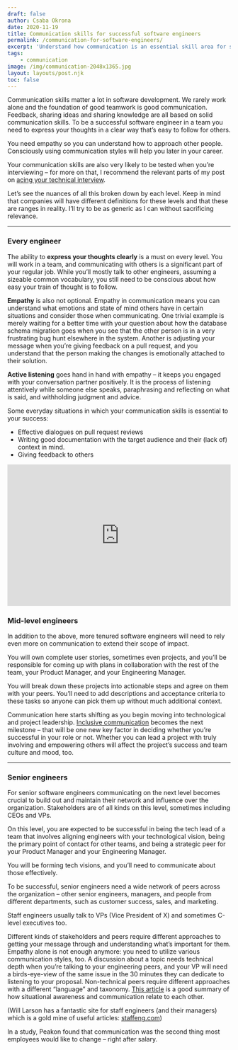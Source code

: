 ```yaml
---
draft: false
author: Csaba Okrona
date: 2020-11-19
title: Communication skills for successful software engineers
permalink: /communication-for-software-engineers/
excerpt: 'Understand how communication is an essential skill area for successful software developers on all levels.'
tags:
    - communication
image: /img/communication-2048x1365.jpg
layout: layouts/post.njk
toc: false
---
```


Communication skills matter a lot in software development. We rarely work alone and the foundation of good teamwork is good communication. Feedback, sharing ideas and sharing knowledge are all based on solid communication skills. To be a successful software engineer in a team you need to express your thoughts in a clear way that’s easy to follow for others.

You need empathy so you can understand how to approach other people. Consciously using communication styles will help you later in your career.

Your communication skills are also very likely to be tested when you’re interviewing – for more on that, I recommend the relevant parts of my post on [acing your technical interview](https://ochronus.online/acing-the-tech-interview/#Be_articulate_and_communicate_clearly).

Let’s see the nuances of all this broken down by each level. Keep in mind that companies will have different definitions for these levels and that these are ranges in reality. I’ll try to be as generic as I can without sacrificing relevance.

<hr class="light-separator spacer-separator" />

### Every engineer
The ability to **express your thoughts clearly** is a must on every level. You will work in a team, and communicating with others is a significant part of your regular job. While you’ll mostly talk to other engineers, assuming a sizeable common vocabulary, you still need to be conscious about how easy your train of thought is to follow.

**Empathy** is also not optional. Empathy in communication means you can understand what emotions and state of mind others have in certain situations and consider those when communicating. One trivial example is merely waiting for a better time with your question about how the database schema migration goes when you see that the other person is in a very frustrating bug hunt elsewhere in the system. Another is adjusting your message when you’re giving feedback on a pull request, and you understand that the person making the changes is emotionally attached to their solution.

**Active listening** goes hand in hand with empathy – it keeps you engaged with your conversation partner positively. It is the process of listening attentively while someone else speaks, paraphrasing and reflecting on what is said, and withholding judgment and advice.

Some everyday situations in which your communication skills is essential to your success:

* Effective dialogues on pull request reviews
* Writing good documentation with the target audience and their (lack of) context in mind.
* Giving feedback to others



<iframe loading=lazy src="https://ochronus.substack.com/embed" width="100%" height="320" style="border:none; background:#f5f5f5;" frameborder="0" scrolling="no"></iframe>



### Mid-level engineers
In addition to the above, more tenured software engineers will need to rely even more on communication to extend their scope of impact.

You will own complete user stories, sometimes even projects, and you’ll be responsible for coming up with plans in collaboration with the rest of the team, your Product Manager, and your Engineering Manager.

You will break down these projects into actionable steps and agree on them with your peers. You’ll need to add descriptions and acceptance criteria to these tasks so anyone can pick them up without much additional context.

Communication here starts shifting as you begin moving into technological and project leadership. [Inclusive communication](https://medium.com/@sarah.cordivano/inclusive-communication-three-principles-cb8dbb6361cd) becomes the next milestone – that will be one new key factor in deciding whether you’re successful in your role or not. Whether you can lead a project with truly involving and empowering others will affect the project’s success and team culture and mood, too.

<hr class="light-separator spacer-separator" />

### Senior engineers
For senior software engineers communicating on the next level becomes crucial to build out and maintain their network and influence over the organization. Stakeholders are of all kinds on this level, sometimes including CEOs and VPs.

On this level, you are expected to be successful in being the tech lead of a team that involves aligning engineers with your technological vision, being the primary point of contact for other teams, and being a strategic peer for your Product Manager and your Engineering Manager.

You will be forming tech visions, and you’ll need to communicate about those effectively.

To be successful, senior engineers need a wide network of peers across the organization – other senior engineers, managers, and people from different departments, such as customer success, sales, and marketing.

Staff engineers usually talk to VPs (Vice President of X) and sometimes C-level executives too.

Different kinds of stakeholders and peers require different approaches to getting your message through and understanding what’s important for them. Empathy alone is not enough anymore: you need to utilize various communication styles, too. A discussion about a topic needs technical depth when you’re talking to your engineering peers, and your VP will need a birds-eye-view of the same issue in the 30 minutes they can dedicate to listening to your proposal. Non-technical peers require different approaches with a different “language” and taxonomy. [This article](https://www.samatters.com/19-ways-communications-barriers-can-impact-situational-awareness/) is a good summary of how situational awareness and communication relate to each other.

(Will Larson has a fantastic site for staff engineers (and their managers) which is a gold mine of useful articles: [staffeng.com](https://staffeng.com/))

In a study, Peakon found that communication was the second thing most employees would like to change – right after salary.
